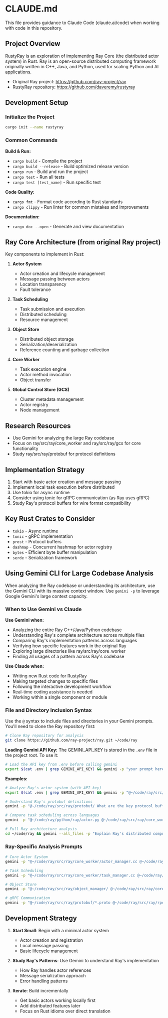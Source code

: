 # CLAUDE.md

This file provides guidance to Claude Code (claude.ai/code) when working with code in this repository.

## Project Overview

RustyRay is an exploration of implementing Ray Core (the distributed actor system) in Rust. Ray is an open-source distributed computing framework originally written in C++, Java, and Python, used for scaling Python and AI applications.

- Original Ray project: https://github.com/ray-project/ray
- RustyRay repository: https://github.com/daveremy/rustyray

## Development Setup

### Initialize the Project
```bash
cargo init --name rustyray
```

### Common Commands

**Build & Run:**
- `cargo build` - Compile the project
- `cargo build --release` - Build optimized release version
- `cargo run` - Build and run the project
- `cargo test` - Run all tests
- `cargo test [test_name]` - Run specific test

**Code Quality:**
- `cargo fmt` - Format code according to Rust standards
- `cargo clippy` - Run linter for common mistakes and improvements

**Documentation:**
- `cargo doc --open` - Generate and view documentation

## Ray Core Architecture (from original Ray project)

Key components to implement in Rust:

1. **Actor System**
   - Actor creation and lifecycle management
   - Message passing between actors
   - Location transparency
   - Fault tolerance

2. **Task Scheduling**
   - Task submission and execution
   - Distributed scheduling
   - Resource management

3. **Object Store**
   - Distributed object storage
   - Serialization/deserialization
   - Reference counting and garbage collection

4. **Core Worker**
   - Task execution engine
   - Actor method invocation
   - Object transfer

5. **Global Control Store (GCS)**
   - Cluster metadata management
   - Actor registry
   - Node management

## Research Resources

- Use Gemini for analyzing the large Ray codebase
- Focus on ray/src/ray/core_worker and ray/src/ray/gcs for core functionality
- Study ray/src/ray/protobuf for protocol definitions

## Implementation Strategy

1. Start with basic actor creation and message passing
2. Implement local task execution before distributed
3. Use tokio for async runtime
4. Consider using tonic for gRPC communication (as Ray uses gRPC)
5. Study Ray's protocol buffers for wire format compatibility

## Key Rust Crates to Consider

- `tokio` - Async runtime
- `tonic` - gRPC implementation
- `prost` - Protocol buffers
- `dashmap` - Concurrent hashmap for actor registry
- `bytes` - Efficient byte buffer manipulation
- `serde` - Serialization framework

## Using Gemini CLI for Large Codebase Analysis

When analyzing the Ray codebase or understanding its architecture, use the Gemini CLI with its massive context window. Use `gemini -p` to leverage Google Gemini's large context capacity.

### When to Use Gemini vs Claude

**Use Gemini when:**
- Analyzing the entire Ray C++/Java/Python codebase
- Understanding Ray's complete architecture across multiple files
- Comparing Ray's implementation patterns across languages
- Verifying how specific features work in the original Ray
- Exploring large directories like ray/src/ray/core_worker
- Finding all usages of a pattern across Ray's codebase

**Use Claude when:**
- Writing new Rust code for RustyRay
- Making targeted changes to specific files
- Following the interactive development workflow
- Real-time coding assistance is needed
- Working within a single component or module

### File and Directory Inclusion Syntax

Use the `@` syntax to include files and directories in your Gemini prompts. You'll need to clone the Ray repository first:

```bash
# Clone Ray repository for analysis
git clone https://github.com/ray-project/ray.git ~/code/ray
```

**Loading Gemini API Key:**
The GEMINI_API_KEY is stored in the `.env` file in the project root. To use it:
```bash
# Load the API key from .env before calling gemini
export $(cat .env | grep GEMINI_API_KEY) && gemini -p "your prompt here"
```

**Examples:**
```bash
# Analyze Ray's actor system (with API key)
export $(cat .env | grep GEMINI_API_KEY) && gemini -p "@~/code/ray/src/ray/core_worker/ How does Ray implement the actor system?"

# Understand Ray's protobuf definitions
gemini -p "@~/code/ray/src/ray/protobuf/ What are the key protocol buffer messages?"

# Compare task scheduling across languages
gemini -p "@~/code/ray/python/ray/actor.py @~/code/ray/src/ray/core_worker/actor_manager.cc How do Python and C++ handle actors?"

# Full Ray architecture analysis
cd ~/code/ray && gemini --all_files -p "Explain Ray's distributed computing architecture"
```

### Ray-Specific Analysis Prompts

```bash
# Core Actor System
gemini -p "@~/code/ray/src/ray/core_worker/actor_manager.cc @~/code/ray/src/ray/gcs/gcs_server/gcs_actor_manager.cc Explain Ray's actor lifecycle"

# Task Scheduling
gemini -p "@~/code/ray/src/ray/core_worker/task_manager.cc @~/code/ray/src/ray/raylet/scheduling/ How does Ray schedule tasks?"

# Object Store
gemini -p "@~/code/ray/src/ray/object_manager/ @~/code/ray/src/ray/core_worker/reference_count.cc Explain Ray's distributed object store"

# gRPC Communication
gemini -p "@~/code/ray/src/ray/protobuf/*.proto @~/code/ray/src/ray/rpc/ What RPC services does Ray expose?"
```

## Development Strategy

1. **Start Small**: Begin with a minimal actor system
   - Actor creation and registration
   - Local message passing
   - Basic lifecycle management

2. **Study Ray's Patterns**: Use Gemini to understand Ray's implementation
   - How Ray handles actor references
   - Message serialization approach
   - Error handling patterns

3. **Iterate**: Build incrementally
   - Get basic actors working locally first
   - Add distributed features later
   - Focus on Rust idioms over direct translation